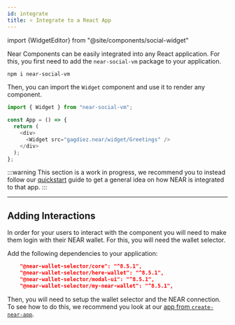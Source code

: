 ```yaml
---
id: integrate
title: ⭐ Integrate to a React App 
---
```


import {WidgetEditor} from "@site/components/social-widget"

Near Components can be easily integrated into any React application. For this, you first need to add the `near-social-vm` package to your application.

```bash
npm i near-social-vm
```

Then, you can import the `Widget` component and use it to render any component.

```js
import { Widget } from "near-social-vm";

const App = () => {
  return (
    <div>
      <Widget src="gagdiez.near/widget/Greetings" />
    </div>
  );
};
```

:::warning
This section is a work in progress, we recommend you to instead follow our [quickstart](./quickstart.md) guide to get a general idea on how NEAR is integrated to that app.
:::

---

## Adding Interactions

In order for your users to interact with the component you will need to make them login with their NEAR wallet. For this, you will need the wallet selector.

Add the following dependencies to your application:

```json
    "@near-wallet-selector/core": "^8.5.1",
    "@near-wallet-selector/here-wallet": "^8.5.1",
    "@near-wallet-selector/modal-ui": "^8.5.1",
    "@near-wallet-selector/my-near-wallet": "^8.5.1",
```

Then, you will need to setup the wallet selector and the NEAR connection. To see how to do this, we recommend you look at our [app from `create-near-app`](../2.develop/integrate/quickstart).